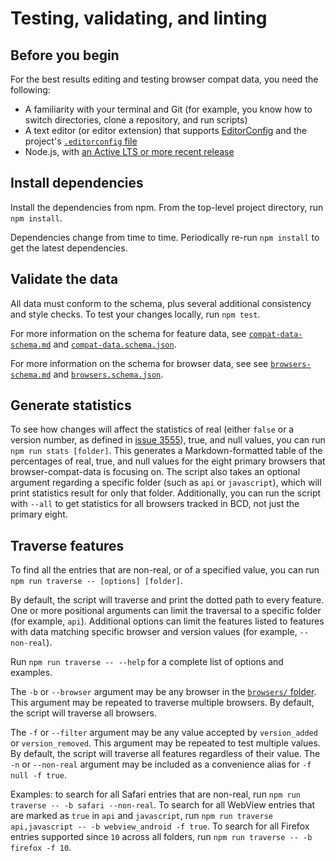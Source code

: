# Testing, validating, and linting

## Before you begin

For the best results editing and testing browser compat data, you need the following:

- A familiarity with your terminal and Git (for example, you know how to switch directories, clone a repository, and run scripts)
- A text editor (or editor extension) that supports [EditorConfig](https://editorconfig.org/) and the project's [`.editorconfig` file](../.editorconfig)
- Node.js, with [an Active LTS or more recent release](https://nodejs.org/en/download/)

## Install dependencies

Install the dependencies from npm. From the top-level project directory, run `npm install`.

Dependencies change from time to time. Periodically re-run `npm install` to get the latest dependencies.

## Validate the data

All data must conform to the schema, plus several additional consistency and style checks. To test your changes locally, run `npm test`.

For more information on the schema for feature data, see [`compat-data-schema.md`](../schemas/compat-data-schema.md) and [`compat-data.schema.json`](../schemas/compat-data.schema.json).

For more information on the schema for browser data, see see [`browsers-schema.md`](../schemas/browsers-schema.md) and [`browsers.schema.json`](../schemas/browsers.schema.json).

## Generate statistics

To see how changes will affect the statistics of real (either `false` or a version number, as defined in [issue 3555](https://github.com/mdn/browser-compat-data/issues/3555)), true, and null values, you can run `npm run stats [folder]`. This generates a Markdown-formatted table of the percentages of real, true, and null values for the eight primary browsers that browser-compat-data is focusing on. The script also takes an optional argument regarding a specific folder (such as `api` or `javascript`), which will print statistics result for only that folder. Additionally, you can run the script with `--all` to get statistics for all browsers tracked in BCD, not just the primary eight.

## Traverse features

To find all the entries that are non-real, or of a specified value, you can run `npm run traverse -- [options] [folder]`.

By default, the script will traverse and print the dotted path to every feature. One or more positional arguments can limit the traversal to a specific folder (for example, `api`). Additional options can limit the features listed to features with data matching specific browser and version values (for example, `--non-real`).

Run `npm run traverse -- --help` for a complete list of options and examples.

The `-b` or `--browser` argument may be any browser in the [`browsers/` folder](https://github.com/mdn/browser-compat-data/blob/master/browsers/). This argument may be repeated to traverse multiple browsers. By default, the script will traverse all browsers.

The `-f` or `--filter` argument may be any value accepted by `version_added` or `version_removed`. This argument may be repeated to test multiple values. By default, the script will traverse all features regardless of their value. The `-n` or `--non-real` argument may be included as a convenience alias for `-f null -f true`.

Examples: to search for all Safari entries that are non-real, run `npm run traverse -- -b safari --non-real`. To search for all WebView entries that are marked as `true` in `api` and `javascript`, run `npm run traverse api,javascript -- -b webview_android -f true`. To search for all Firefox entries supported since `10` across all folders, run `npm run traverse -- -b firefox -f 10`.
